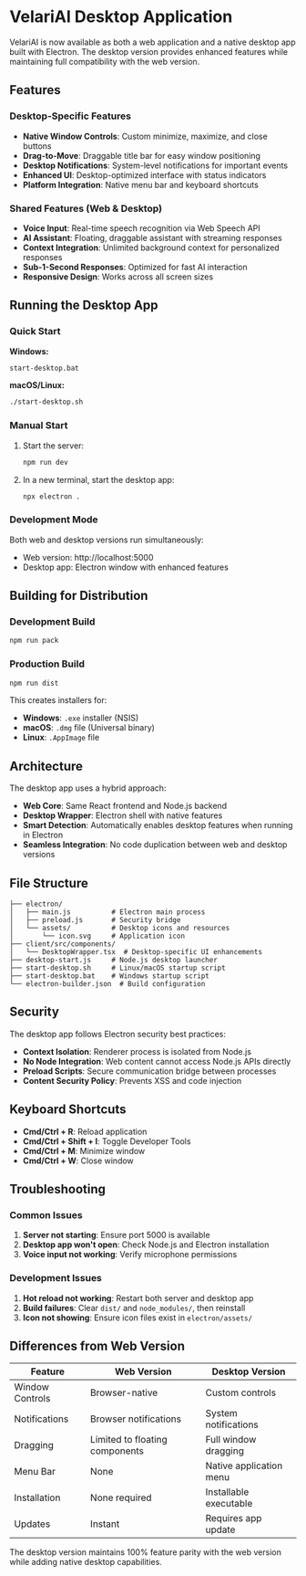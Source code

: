 # VelariAI Desktop Application

VelariAI is now available as both a web application and a native desktop app built with Electron. The desktop version provides enhanced features while maintaining full compatibility with the web version.

## Features

### Desktop-Specific Features
- **Native Window Controls**: Custom minimize, maximize, and close buttons
- **Drag-to-Move**: Draggable title bar for easy window positioning
- **Desktop Notifications**: System-level notifications for important events
- **Enhanced UI**: Desktop-optimized interface with status indicators
- **Platform Integration**: Native menu bar and keyboard shortcuts

### Shared Features (Web & Desktop)
- **Voice Input**: Real-time speech recognition via Web Speech API
- **AI Assistant**: Floating, draggable assistant with streaming responses
- **Context Integration**: Unlimited background context for personalized responses
- **Sub-1-Second Responses**: Optimized for fast AI interaction
- **Responsive Design**: Works across all screen sizes

## Running the Desktop App

### Quick Start

**Windows:**
```bash
start-desktop.bat
```

**macOS/Linux:**
```bash
./start-desktop.sh
```

### Manual Start
1. Start the server:
   ```bash
   npm run dev
   ```

2. In a new terminal, start the desktop app:
   ```bash
   npx electron .
   ```

### Development Mode
Both web and desktop versions run simultaneously:
- Web version: http://localhost:5000
- Desktop app: Electron window with enhanced features

## Building for Distribution

### Development Build
```bash
npm run pack
```

### Production Build
```bash
npm run dist
```

This creates installers for:
- **Windows**: `.exe` installer (NSIS)
- **macOS**: `.dmg` file (Universal binary)
- **Linux**: `.AppImage` file

## Architecture

The desktop app uses a hybrid approach:
- **Web Core**: Same React frontend and Node.js backend
- **Desktop Wrapper**: Electron shell with native features
- **Smart Detection**: Automatically enables desktop features when running in Electron
- **Seamless Integration**: No code duplication between web and desktop versions

## File Structure

```
├── electron/
│   ├── main.js          # Electron main process
│   ├── preload.js       # Security bridge
│   └── assets/          # Desktop icons and resources
│       └── icon.svg     # Application icon
├── client/src/components/
│   └── DesktopWrapper.tsx  # Desktop-specific UI enhancements
├── desktop-start.js     # Node.js desktop launcher
├── start-desktop.sh     # Linux/macOS startup script
├── start-desktop.bat    # Windows startup script
└── electron-builder.json  # Build configuration
```

## Security

The desktop app follows Electron security best practices:
- **Context Isolation**: Renderer process is isolated from Node.js
- **No Node Integration**: Web content cannot access Node.js APIs directly
- **Preload Scripts**: Secure communication bridge between processes
- **Content Security Policy**: Prevents XSS and code injection

## Keyboard Shortcuts

- **Cmd/Ctrl + R**: Reload application
- **Cmd/Ctrl + Shift + I**: Toggle Developer Tools
- **Cmd/Ctrl + M**: Minimize window
- **Cmd/Ctrl + W**: Close window

## Troubleshooting

### Common Issues

1. **Server not starting**: Ensure port 5000 is available
2. **Desktop app won't open**: Check Node.js and Electron installation
3. **Voice input not working**: Verify microphone permissions

### Development Issues

1. **Hot reload not working**: Restart both server and desktop app
2. **Build failures**: Clear `dist/` and `node_modules/`, then reinstall
3. **Icon not showing**: Ensure icon files exist in `electron/assets/`

## Differences from Web Version

| Feature | Web Version | Desktop Version |
|---------|-------------|-----------------|
| Window Controls | Browser-native | Custom controls |
| Notifications | Browser notifications | System notifications |
| Dragging | Limited to floating components | Full window dragging |
| Menu Bar | None | Native application menu |
| Installation | None required | Installable executable |
| Updates | Instant | Requires app update |

The desktop version maintains 100% feature parity with the web version while adding native desktop capabilities.